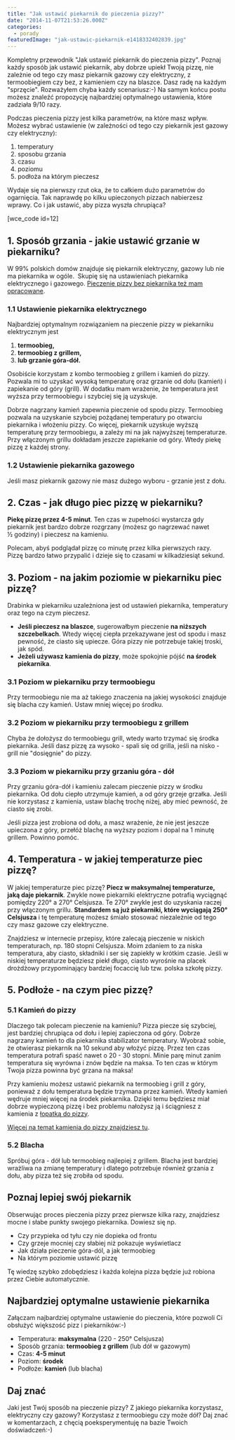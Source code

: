 ```yaml
---
title: "Jak ustawić piekarnik do pieczenia pizzy?"
date: "2014-11-07T21:53:26.000Z"
categories: 
  - porady
featuredImage: "jak-ustawic-piekarnik-e1418332402839.jpg"
---
```


Kompletny przewodnik "Jak ustawić piekarnik do pieczenia pizzy". Poznaj każdy sposób jak ustawić piekarnik, aby dobrze upiekł Twoją pizzę, nie zależnie od tego czy masz piekarnik gazowy czy elektryczny, z termoobiegiem czy bez, z kamieniem czy na blaszce. Dasz radę na każdym "sprzęcie". Rozważyłem chyba każdy scenariusz:-) Na samym końcu postu możesz znaleźć propozycję najbardziej optymalnego ustawienia, które zadziała 9/10 razy.

Podczas pieczenia pizzy jest kilka parametrów, na które masz wpływ. Możesz wybrać ustawienie (w zależności od tego czy piekarnik jest gazowy czy elektryczny):

1. temperatury
2. sposobu grzania
3. czasu
4. poziomu
5. podłoża na którym pieczesz

Wydaje się na pierwszy rzut oka, że to całkiem dużo parametrów do ogarnięcia. Tak naprawdę po kilku upieczonych pizzach nabierzesz wprawy. Co i jak ustawić, aby pizza wyszła chrupiąca?

\[wce\_code id=12\]

## 1\. Sposób grzania - jakie ustawić grzanie w piekarniku?

W 99% polskich domów znajduje się piekarnik elektryczny, gazowy lub nie ma piekarnika w ogóle.  Skupię się na ustawieniach piekarnika elektrycznego i gazowego. <a title="Przepis na pizzę z patelni" href="/przepis-na-pizze-z-patelni/">Pieczenie pizzy bez piekarnika też mam opracowane</a>.

### 1.1 Ustawienie piekarnika elektrycznego

Najbardziej optymalnym rozwiązaniem na pieczenie pizzy w piekarniku elektrycznym jest

1. **termoobieg,**
2. **termoobieg z grillem,**
3. **lub grzanie góra-dół.** 

Osobiście korzystam z kombo termoobieg z grillem i kamień do pizzy. Pozwala mi to uzyskać wysoką temperaturę oraz grzanie od dołu (kamień) i zapiekanie od góry (grill). W dodatku mam wrażenie, że temperatura jest wyższa przy termoobiegu i szybciej się ją uzyskuje.

Dobrze nagrzany kamień zapewnia pieczenie od spodu pizzy. Termoobieg pozwala na uzyskanie szybciej pożądanej temperatury po otwarciu piekarnika i włożeniu pizzy. Co więcej, piekarnik uzyskuje wyższą temperaturę przy termoobiegu, a zależy mi na jak najwyższej temperaturze. Przy włączonym grillu dokładam jeszcze zapiekanie od góry. Wtedy piekę pizzę z każdej strony.

### 1.2 Ustawienie piekarnika gazowego

Jeśli masz piekarnik gazowy nie masz dużego wyboru - grzanie jest z dołu.

## 2\. Czas - jak długo piec pizzę w piekarniku?

**Piekę pizzę przez 4-5 minut**. Ten czas w zupełności wystarcza gdy piekarnik jest bardzo dobrze rozgrzany (możesz go nagrzewać nawet ½ godziny) i pieczesz na kamieniu.

Polecam, abyś podglądał pizzę co minutę przez kilka pierwszych razy. Pizzę bardzo łatwo przypalić i dzieje się to czasami w kilkadziesiąt sekund.

## 3\. Poziom - na jakim poziomie w piekarniku piec pizzę?

Drabinka w piekarniku uzależniona jest od ustawień piekarnika, temperatury oraz tego na czym pieczesz.

- **Jeśli pieczesz na blaszce**, sugerowałbym pieczenie **na niższych szczebelkach**. Wtedy więcej ciepła przekazywane jest od spodu i masz pewność, że ciasto się upiecze. Góra pizzy nie potrzebuje takiej troski, jak spód.
- **Jeżeli używasz kamienia do pizzy**, może spokojnie pójść **na środek piekarnika**.

### 3.1 Poziom w piekarniku przy termoobiegu

Przy termoobiegu nie ma aż takiego znaczenia na jakiej wysokości znajduje się blacha czy kamień. Ustaw mniej więcej po środku.

### 3.2 Poziom w piekarniku przy termoobiegu z grillem

Chyba że dołożysz do termoobiegu grill, wtedy warto trzymać się środka piekarnika. Jeśli dasz pizzę za wysoko - spali się od grilla, jeśli na nisko - grill nie "dosięgnie" do pizzy.

### 3.3 Poziom w piekarniku przy grzaniu góra - dół

Przy grzaniu góra-dół i kamieniu zalecam pieczenie pizzy w środku piekarnika. Od dołu ciepło utrzymuje kamień, a od góry grzeje grzałka. Jeśli nie korzystasz z kamienia, ustaw blachę trochę niżej, aby mieć pewność, że ciasto się zrobi.

Jeśli pizza jest zrobiona od dołu, a masz wrażenie, że nie jest jeszcze upieczona z góry, przełóż blachę na wyższy poziom i dopal na 1 minutę grillem. Powinno pomóc.

## 4\. Temperatura - w jakiej temperaturze piec pizzę?

W jakiej temperaturze piec pizzę? **Piecz w maksymalnej temperaturze, jaką daje piekarnik**. Zwykle nowe piekarniki elektryczne potrafią wyciągnąć pomiędzy 220° a 270° Celsjusza. Te 270° zwykle jest do uzyskania raczej przy włączonym grillu. **Standardem są już piekarniki, które wyciągają 250° Celsjusza** i tę temperaturę możesz śmiało stosować niezależnie od tego czy masz gazowe czy elektryczne.

Znajdziesz w internecie przepisy, które zalecają pieczenie w niskich temperaturach, np. 180 stopni Celsjusza. Moim zdaniem to za niska temperatura, aby ciasto, składniki i ser się zapiekły w krótkim czasie. Jeśli w niskiej temperaturze będziesz piekł długo, ciasto wyrośnie na placek drożdżowy przypominający bardziej focaccię lub tzw. polska szkołę pizzy.

## 5\. Podłoże - na czym piec pizzę?

### 5.1 Kamień do pizzy

Dlaczego tak polecam pieczenie na kamieniu? Pizza piecze się szybciej, jest bardziej chrupiąca od dołu i lepiej zapieczona od góry. Dobrze nagrzany kamień to dla piekarnika stabilizator temperatury. Wyobraź sobie, że otwierasz piekarnik na 10 sekund aby włożyć pizzę. Przez ten czas temperatura potrafi spaść nawet o 20 - 30 stopni. Minie parę minut zanim temperatura się wyrówna i znów będzie na maksa. To ten czas w którym Twoja pizza powinna być grzana na maksa!

Przy kamieniu możesz ustawić piekarnik na termoobieg i grill z góry, ponieważ z dołu temperatura będzie trzymana przez kamień. Wtedy kamień wędruje mniej więcej na środek piekarnika. Dzięki temu będziesz miał dobrze wypieczoną pizzę i bez problemu nałożysz ją i ściągniesz z kamienia z <a title="Łopatka do pizzy" href="/lopatka-pizzy/">łopatką do pizzy</a>.

<a title="Kamień do pizzy" href="/kamien-do-pizzy/">Więcej na temat kamienia do pizzy znajdziesz tu</a>.

### 5.2 Blacha

Spróbuj góra - dół lub termoobieg najlepiej z grillem. Blacha jest bardziej wrażliwa na zmianę temperatury i dlatego potrzebuje również grzania z dołu, aby pizza też się zrobiła od spodu.

## Poznaj lepiej swój piekarnik

Obserwując proces pieczenia pizzy przez pierwsze kilka razy, znajdziesz mocne i słabe punkty swojego piekarnika. Dowiesz się np.

- Czy przypieka od tyłu czy nie dopieka od frontu
- Czy grzeje mocniej czy słabiej niż pokazuje wyświetlacz
- Jak działa pieczenie góra-dól, a jak termoobieg
- Na którym poziomie ustawić pizzę

Tę wiedzę szybko zdobędziesz i każda kolejna pizza będzie już robiona przez Ciebie automatycznie.

## Najbardziej optymalne ustawienie piekarnika

Załączam najbardziej optymalne ustawienie do pieczenia, które pozwoli Ci obsłużyć większość pizz i piekarników:-)

- Temperatura: **maksymalna** (220 - 250° Celsjusza)
- Sposób grzania: **termoobieg z grillem** (lub dół w gazowym)
- Czas: **4-5 minut**
- Poziom: **środek**
- Podłoże: **kamień** (lub blacha)

## Daj znać

Jaki jest Twój sposób na pieczenie pizzy? Z jakiego piekarnika korzystasz, elektryczny czy gazowy? Korzystasz z termoobiegu czy może dół? Daj znać w komentarzach, z chęcią poeksperymentuję na bazie Twoich doświadczeń:-)
